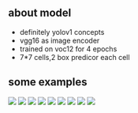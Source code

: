 ## about model
- definitely yolov1 concepts
- vgg16 as image encoder
- trained on voc12 for 4 epochs
- 7\*7 cells,2 box predicor each cell

## some examples
<div>
  <img src='https://user-images.githubusercontent.com/35487258/57421361-0ccfe200-723e-11e9-9f00-1b71ecd14dd7.jpg'>
  <img src='https://user-images.githubusercontent.com/35487258/57421362-0e99a580-723e-11e9-9be9-79d38d867080.jpg'>
  <img src='https://user-images.githubusercontent.com/35487258/57421366-11949600-723e-11e9-9920-f3ac498a0c09.jpg'>
  <img src='https://user-images.githubusercontent.com/35487258/57421368-12c5c300-723e-11e9-90f6-5313ee540949.jpg'>
  <img src='https://user-images.githubusercontent.com/35487258/57421369-148f8680-723e-11e9-86d1-80c1c74363ed.jpg'>
  <img src='https://user-images.githubusercontent.com/35487258/57421373-16594a00-723e-11e9-93c9-17936c0aa294.jpg'>
  <img src='https://user-images.githubusercontent.com/35487258/57421376-178a7700-723e-11e9-9c69-a02a6e4e8484.jpg'>
  <img src='https://user-images.githubusercontent.com/35487258/57421378-19543a80-723e-11e9-8a6c-e65271f74521.jpg'>
  <img src='https://user-images.githubusercontent.com/35487258/57421382-1b1dfe00-723e-11e9-8f39-9ad753158604.jpg'>
</div>
